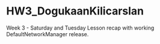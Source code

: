 # HW3_DogukaanKilicarslan

Week 3 - Saturday and Tuesday Lesson recap with working DefaultNetworkManager release.
